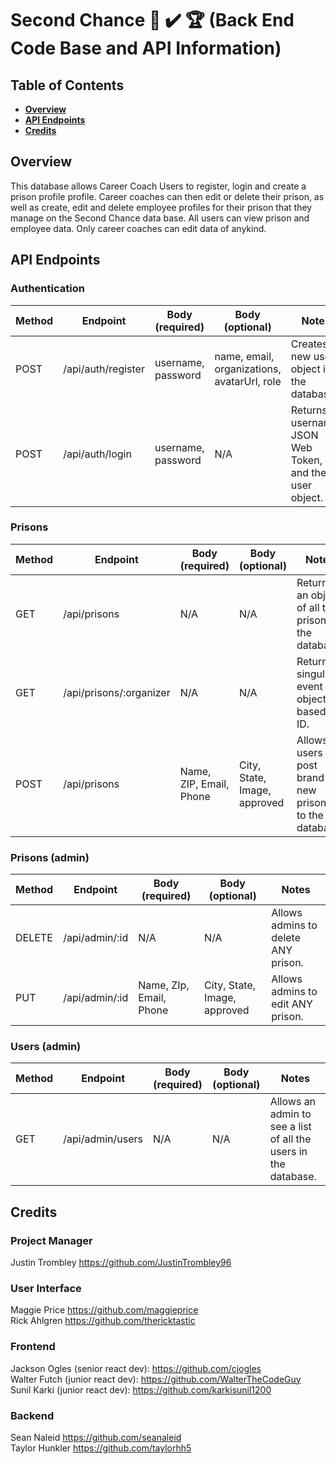 # Second Chance 💯 ✔️ 🏆 (Back End Code Base and API Information)

## Table of Contents

- **[Overview](#overview)**<br>
- **[API Endpoints](#api-endpoints)**<br>
- **[Credits](#credits)**<br>

## <a name='overview'></a>Overview
This database allows Career Coach Users to register, login and create a prison profile profile. Career coaches can then edit or delete their prison, as well as create, edit and delete employee profiles for their prison that they manage on the Second Chance data base. All users can view prison and employee data. Only career coaches can edit data of anykind.

## API Endpoints

### Authentication
Method | Endpoint | Body (required) | Body (optional) | Notes
| ----- | ----------------- | -------------------- | --------------------- | ------------------ |
POST | /api/auth/register | username, password | name, email, organizations, avatarUrl, role | Creates a new user object in the database. |
POST | /api/auth/login |  username, password | N/A | Returns username, JSON Web Token, and the user object. |

### Prisons
Method | Endpoint | Body (required) | Body (optional) | Notes
| ----- | ----------------- | -------------------- | --------------------- | ------------------ |
GET | /api/prisons | N/A | N/A | Returns an object of all the prisons in the database. |
GET | /api/prisons/:organizer | N/A | N/A | Returns a singular event object based on ID. |
POST | /api/prisons | Name, ZIP, Email, Phone | City, State, Image, approved | Allows users to post brand new prisons to the database. |

### Prisons (admin)
Method | Endpoint | Body (required) | Body (optional) | Notes
| ----- | ----------------- | -------------------- | --------------------- | ------------------ |
DELETE | /api/admin/:id | N/A | N/A | Allows admins to delete ANY prison. |
PUT | /api/admin/:id | Name, ZIp, Email, Phone | City, State, Image, approved | Allows admins to edit ANY prison. |

### Users (admin)
Method | Endpoint | Body (required) | Body (optional) | Notes
| ----- | ----------------- | -------------------- | --------------------- | ------------------ |
GET | /api/admin/users | N/A | N/A | Allows an admin to see a list of all the users in the database. |

## Credits
### Project Manager
Justin Trombley https://github.com/JustinTrombley96 <br>

### User Interface
Maggie Price https://github.com/maggieprice <br>
Rick Ahlgren https://github.com/thericktastic <br>

### Frontend
Jackson Ogles (senior react dev): https://github.com/cjogles <br>
Walter Futch (junior react dev): https://github.com/WalterTheCodeGuy <br>
Sunil Karki (junior react dev): https://github.com/karkisunil1200 <br>

### Backend
Sean Naleid https://github.com/seanaleid <br>
Taylor Hunkler https://github.com/taylorhh5 <br>
